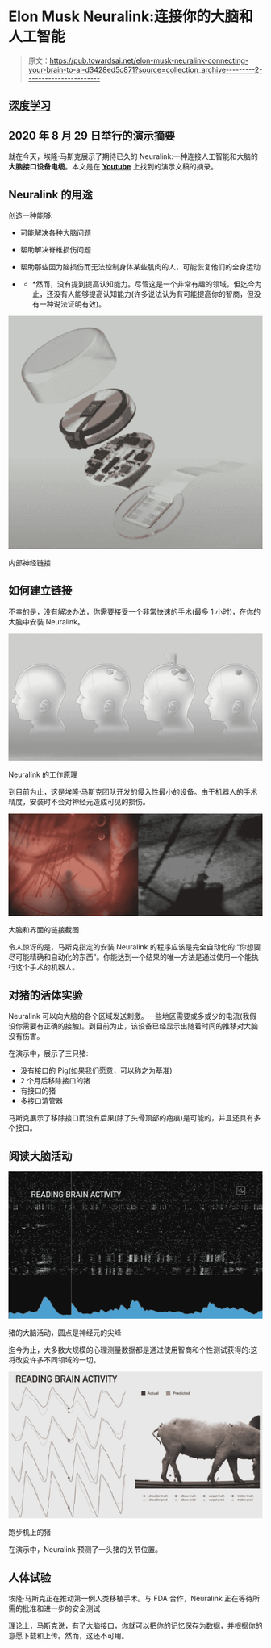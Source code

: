 # Elon Musk Neuralink:连接你的大脑和人工智能

> 原文：<https://pub.towardsai.net/elon-musk-neuralink-connecting-your-brain-to-ai-d3428ed5c871?source=collection_archive---------2----------------------->

## [深度学习](https://towardsai.net/p/category/machine-learning/deep-learning)

## 2020 年 8 月 29 日举行的演示摘要

就在今天，埃隆·马斯克展示了期待已久的 Neuralink:一种连接人工智能和大脑的**大脑接口设备电缆**。本文是在 [**Youtube**](https://www.youtube.com/watch?v=CLUWDLKAF1M) 上找到的演示文稿的摘录。

## Neuralink 的用途

创造一种能够:

*   可能解决各种大脑问题
*   帮助解决脊椎损伤问题
*   帮助那些因为脑损伤而无法控制身体某些肌肉的人，可能恢复他们的全身运动

* * *然而，没有提到提高认知能力。尽管这是一个非常有趣的领域，但迄今为止，还没有人能够提高认知能力(许多说法认为有可能提高你的智商，但没有一种说法证明有效)。

![](img/247a3d94409c22777379ec14121b2775.png)

内部神经链接

## 如何建立链接

不幸的是，没有解决办法，你需要接受一个非常快速的手术(最多 1 小时)，在你的大脑中安装 Neuralink。

![](img/ad04da4f4e3fb8c743e79519da92ae04.png)

Neuralink 的工作原理

到目前为止，这是埃隆·马斯克团队开发的侵入性最小的设备。由于机器人的手术精度，安装时不会对神经元造成可见的损伤。

![](img/8ebc632bc7500363a9eafc9d6f60ae6e.png)

大脑和界面的链接截图

令人惊讶的是，马斯克指定的安装 Neuralink 的程序应该是完全自动化的:“你想要尽可能精确和自动化的东西”。你能达到一个结果的唯一方法是通过使用一个能执行这个手术的机器人。

## 对猪的活体实验

Neuralink 可以向大脑的各个区域发送刺激。一些地区需要或多或少的电流(我假设你需要有正确的接触)。到目前为止，该设备已经显示出随着时间的推移对大脑没有伤害。

在演示中，展示了三只猪:

*   没有接口的 Pig(如果我们愿意，可以称之为基准)
*   2 个月后移除接口的猪
*   有接口的猪
*   多接口清管器

马斯克展示了移除接口而没有后果(除了头骨顶部的疤痕)是可能的，并且还具有多个接口。

## 阅读大脑活动

![](img/3bbbdb1c5402c649ae6ebdcd31d928c8.png)

猪的大脑活动，圆点是神经元的尖峰

迄今为止，大多数大规模的心理测量数据都是通过使用智商和个性测试获得的:这将改变许多不同领域的一切。

![](img/6ec5997bb9013764dcdd2b82a658b98f.png)

跑步机上的猪

在演示中，Neuralink 预测了一头猪的关节位置。

## 人体试验

埃隆·马斯克正在推动第一例人类移植手术。与 FDA 合作，Neuralink 正在等待所需的批准和进一步的安全测试

理论上，马斯克说，有了大脑接口，你就可以把你的记忆保存为数据，并根据你的意愿下载和上传。然而，这还不可用。